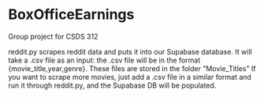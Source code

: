 # BoxOfficeEarnings
Group project for CSDS 312

reddit.py scrapes reddit data and puts it into our Supabase database. It will take a .csv file as an input:
the .csv file will be in the format {movie_title,year,genre}. These files are stored in the folder "Movie_Titles"
If you want to scrape more movies, just add a .csv file in a similar format and run it through reddit.py, and the Supabase DB will be populated.
